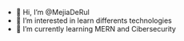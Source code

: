 - 👋 Hi, I’m @MejiaDeRul
- 👀 I’m interested in learn differents technologies 
- 🌱 I’m currently learning MERN and Cibersecurity

<!---
MejiaDeRul/MejiaDeRul is a ✨ special ✨ repository because its `README.md` (this file) appears on your GitHub profile.
You can click the Preview link to take a look at your changes.
--->
